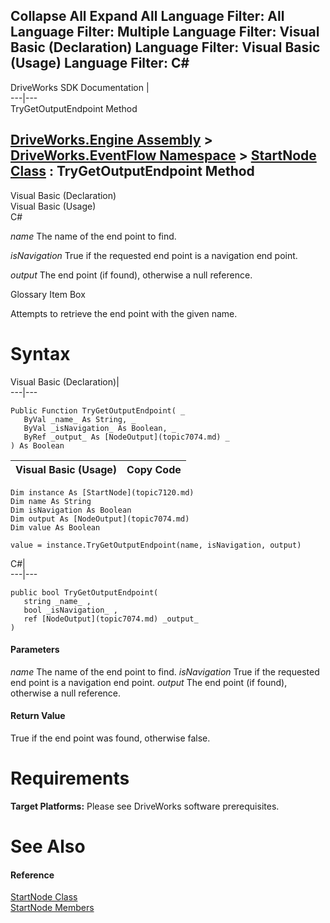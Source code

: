        

 Collapse All Expand All  Language Filter: All  Language Filter: Multiple  Language Filter: Visual Basic (Declaration) Language Filter: Visual Basic (Usage) Language Filter: C#  
---  
DriveWorks SDK Documentation  |   
---|---  
TryGetOutputEndpoint Method   
  
[DriveWorks.Engine Assembly](topic2156.md) > [DriveWorks.EventFlow Namespace](topic6871.md) > [StartNode Class](topic7120.md) : TryGetOutputEndpoint Method  
---  
  
Visual Basic (Declaration)    
Visual Basic (Usage)    
C# 

_name_
    The name of the end point to find.

_isNavigation_
    True if the requested end point is a navigation end point.

_output_
    The end point (if found), otherwise a null reference.

Glossary Item Box

Attempts to retrieve the end point with the given name. 

# Syntax

Visual Basic (Declaration)|   
---|---  
      
    
    Public Function TryGetOutputEndpoint( _
       ByVal _name_ As String, _
       ByVal _isNavigation_ As Boolean, _
       ByRef _output_ As [NodeOutput](topic7074.md) _
    ) As Boolean  
  
Visual Basic (Usage)| Copy Code  
---|---  
      
    
    Dim instance As [StartNode](topic7120.md)
    Dim name As String
    Dim isNavigation As Boolean
    Dim output As [NodeOutput](topic7074.md)
    Dim value As Boolean
     
    value = instance.TryGetOutputEndpoint(name, isNavigation, output)  
  
C#|   
---|---  
      
    
    public bool TryGetOutputEndpoint( 
       string _name_ ,
       bool _isNavigation_ ,
       ref [NodeOutput](topic7074.md) _output_
    )  
  
#### Parameters

 _name_
    The name of the end point to find.
_isNavigation_
    True if the requested end point is a navigation end point.
_output_
    The end point (if found), otherwise a null reference.

#### Return Value

True if the end point was found, otherwise false.

# Requirements

**Target Platforms:** Please see DriveWorks software prerequisites.

# See Also

#### Reference

[StartNode Class](topic7120.md)   
[StartNode Members](topic7121.md)


